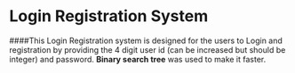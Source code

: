 # Login Registration System

####This Login Registration system is designed for the users to Login and registration by providing the 4 digit user id (can be increased but should be integer) and password. **Binary search tree** was used to make it faster. 

